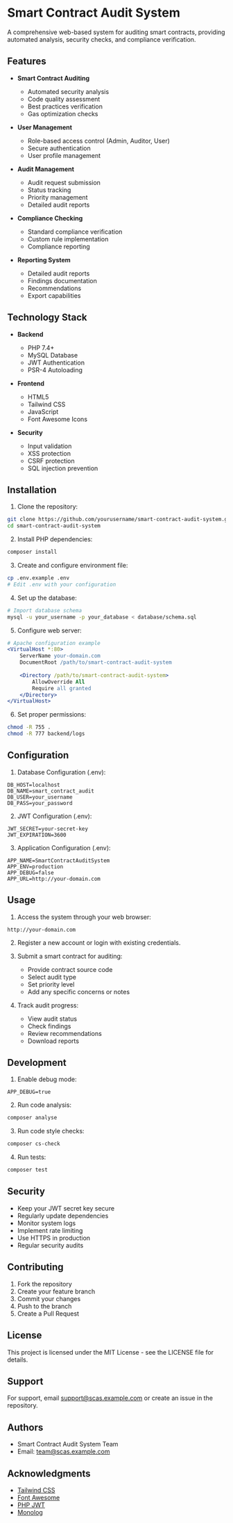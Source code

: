 # Smart Contract Audit System

A comprehensive web-based system for auditing smart contracts, providing automated analysis, security checks, and compliance verification.

## Features

- **Smart Contract Auditing**
  - Automated security analysis
  - Code quality assessment
  - Best practices verification
  - Gas optimization checks

- **User Management**
  - Role-based access control (Admin, Auditor, User)
  - Secure authentication
  - User profile management

- **Audit Management**
  - Audit request submission
  - Status tracking
  - Priority management
  - Detailed audit reports

- **Compliance Checking**
  - Standard compliance verification
  - Custom rule implementation
  - Compliance reporting

- **Reporting System**
  - Detailed audit reports
  - Findings documentation
  - Recommendations
  - Export capabilities

## Technology Stack

- **Backend**
  - PHP 7.4+
  - MySQL Database
  - JWT Authentication
  - PSR-4 Autoloading

- **Frontend**
  - HTML5
  - Tailwind CSS
  - JavaScript
  - Font Awesome Icons

- **Security**
  - Input validation
  - XSS protection
  - CSRF protection
  - SQL injection prevention

## Installation

1. Clone the repository:
```bash
git clone https://github.com/yourusername/smart-contract-audit-system.git
cd smart-contract-audit-system
```

2. Install PHP dependencies:
```bash
composer install
```

3. Create and configure environment file:
```bash
cp .env.example .env
# Edit .env with your configuration
```

4. Set up the database:
```bash
# Import database schema
mysql -u your_username -p your_database < database/schema.sql
```

5. Configure web server:
```apache
# Apache configuration example
<VirtualHost *:80>
    ServerName your-domain.com
    DocumentRoot /path/to/smart-contract-audit-system
    
    <Directory /path/to/smart-contract-audit-system>
        AllowOverride All
        Require all granted
    </Directory>
</VirtualHost>
```

6. Set proper permissions:
```bash
chmod -R 755 .
chmod -R 777 backend/logs
```

## Configuration

1. Database Configuration (.env):
```env
DB_HOST=localhost
DB_NAME=smart_contract_audit
DB_USER=your_username
DB_PASS=your_password
```

2. JWT Configuration (.env):
```env
JWT_SECRET=your-secret-key
JWT_EXPIRATION=3600
```

3. Application Configuration (.env):
```env
APP_NAME=SmartContractAuditSystem
APP_ENV=production
APP_DEBUG=false
APP_URL=http://your-domain.com
```

## Usage

1. Access the system through your web browser:
```
http://your-domain.com
```

2. Register a new account or login with existing credentials.

3. Submit a smart contract for auditing:
   - Provide contract source code
   - Select audit type
   - Set priority level
   - Add any specific concerns or notes

4. Track audit progress:
   - View audit status
   - Check findings
   - Review recommendations
   - Download reports

## Development

1. Enable debug mode:
```env
APP_DEBUG=true
```

2. Run code analysis:
```bash
composer analyse
```

3. Run code style checks:
```bash
composer cs-check
```

4. Run tests:
```bash
composer test
```

## Security

- Keep your JWT secret key secure
- Regularly update dependencies
- Monitor system logs
- Implement rate limiting
- Use HTTPS in production
- Regular security audits

## Contributing

1. Fork the repository
2. Create your feature branch
3. Commit your changes
4. Push to the branch
5. Create a Pull Request

## License

This project is licensed under the MIT License - see the LICENSE file for details.

## Support

For support, email support@scas.example.com or create an issue in the repository.

## Authors

- Smart Contract Audit System Team
- Email: team@scas.example.com

## Acknowledgments

- [Tailwind CSS](https://tailwindcss.com)
- [Font Awesome](https://fontawesome.com)
- [PHP JWT](https://github.com/firebase/php-jwt)
- [Monolog](https://github.com/Seldaek/monolog)
